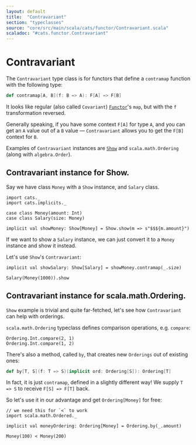 ```yaml
---
layout: default
title:  "Contravariant"
section: "typeclasses"
source: "core/src/main/scala/cats/functor/Contravariant.scala"
scaladoc: "#cats.functor.Contravariant"
---
```

# Contravariant

The `Contravariant` type class is for functors that define a `contramap`
function with the following type:

```scala
def contramap[A, B](f: B => A): F[A] => F[B]
```

It looks like regular (also called `Covariant`) [`Functor`](functor.html)'s `map`,
but with the `f` transformation reversed.

Generally speaking, if you have some context `F[A]` for type `A`,
and you can get an `A` value out of a `B` value — `Contravariant` allows you to get the `F[B]` context for `B`.

Examples of `Contravariant` instances are [`Show`](show.html) and `scala.math.Ordering` (along with `algebra.Order`).

## Contravariant instance for Show.

Say we have class `Money` with a `Show` instance, and `Salary` class. 

```tut:silent
import cats._
import cats.implicits._

case class Money(amount: Int)
case class Salary(size: Money)

implicit val showMoney: Show[Money] = Show.show(m => s"$$${m.amount}")
```

If we want to show a `Salary` instance, we can just convert it to a `Money` instance and show it instead.

Let's use `Show`'s `Contravariant`:
  
```tut:book
implicit val showSalary: Show[Salary] = showMoney.contramap(_.size)

Salary(Money(1000)).show
```

## Contravariant instance for scala.math.Ordering.

`Show` example is trivial and quite far-fetched, let's see how `Contravariant` can help with orderings.

`scala.math.Ordering` typeclass defines comparison operations, e.g. `compare`: 

```tut:book
Ordering.Int.compare(2, 1)
Ordering.Int.compare(1, 2)
```

There's also a method, called `by`, that creates new `Orderings` out of existing ones:

```scala
def by[T, S](f: T => S)(implicit ord: Ordering[S]): Ordering[T]
```

In fact, it is just `contramap`, defined in a slightly different way! We supply `T => S` to receive `F[S] => F[T]` back.

So let's use it in our advantage and get `Ordering[Money]` for free: 

```tut:book
// we need this for `<` to work
import scala.math.Ordered._

implicit val moneyOrdering: Ordering[Money] = Ordering.by(_.amount)

Money(100) < Money(200)
```

